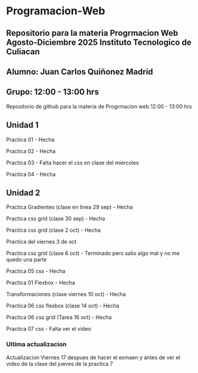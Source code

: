 # Programacion-Web
## Repositorio para la materia Progrmacion Web Agosto-Diciembre 2025 Instituto Tecnologico de Culiacan
## Alumno: Juan Carlos Quiñonez Madrid
## Grupo: 12:00 - 13:00 hrs
Repositorio de github para la materia de Progrmacion web 12:00 - 13:00 hrs

## Unidad 1
  Practica 01 - Hecha 
  
  Practica 02 - Hecha
  
  Practica 03 - Falta hacer el css en clase del miercoles 
  
  Practica 04 - Hecha

## Unidad 2

  Practica Gradientes (clase en linea 29 sep) - Hecha

  Practica css grid (clase 30 sep) - Hecha

  Practica css grid (clase 2 oct) - Hecha

  Practica del viernes 3 de oct

  Practica css grid (clase 6 oct) - Terminado pero salio algo mal y no me quedo una parte

  Practica 05 css - Hecha

  Practica 01 Flexbox - Hecha

  Transformaciones (clase viernes 10 oct) - Hecha

  Practica 06 css flexbox (clase 14 oct) - Hecha

  Practica 06 css grid (Tarea 16 oct) - Hecha

  Practica 07 css - Falta ver el video

### Ultima actualizacion
Actualizacion Viernes 17 despues de hacer el exmaen y antes de ver el video de la clase del jueves de la practica 7
